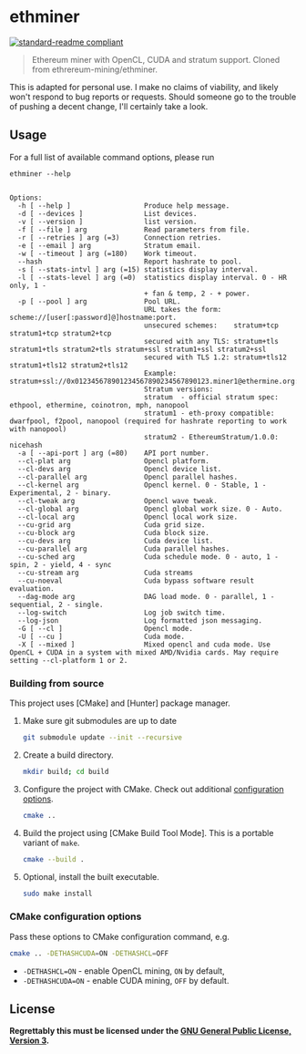 # ethminer

[![standard-readme compliant](https://img.shields.io/badge/readme%20style-standard-brightgreen.svg)](https://github.com/RichardLitt/standard-readme)

> Ethereum miner with OpenCL, CUDA and stratum support. Cloned from ethrereum-mining/ethminer.

This is adapted for personal use. I make no claims of viability, and likely won't respond to bug reports or requests. Should
someone go to the trouble of pushing a decent change, I'll certainly take a look.

## Usage

For a full list of available command options, please run

```
ethminer --help


Options:
  -h [ --help ]                  Produce help message.
  -d [ --devices ]               List devices.
  -v [ --version ]               list version.
  -f [ --file ] arg              Read parameters from file.
  -r [ --retries ] arg (=3)      Connection retries.
  -e [ --email ] arg             Stratum email.
  -w [ --timeout ] arg (=180)    Work timeout.
  --hash                         Report hashrate to pool.
  -s [ --stats-intvl ] arg (=15) statistics display interval.
  -l [ --stats-level ] arg (=0)  statistics display interval. 0 - HR only, 1 - 
                                 + fan & temp, 2 - + power.
  -p [ --pool ] arg              Pool URL.
                                 URL takes the form: scheme://[user[:password]@]hostname:port.
                                 unsecured schemes:    stratum+tcp stratum1+tcp stratum2+tcp
                                 secured with any TLS: stratum+tls stratum1+tls stratum2+tls stratum+ssl stratum1+ssl stratum2+ssl
                                 secured with TLS 1.2: stratum+tls12 stratum1+tls12 stratum2+tls12
                                 Example: stratum+ssl://0x012345678901234567890234567890123.miner1@ethermine.org:5555
                                 Stratum versions:
                                 stratum  - official stratum spec: ethpool, ethermine, coinotron, mph, nanopool
                                 stratum1 - eth-proxy compatible: dwarfpool, f2pool, nanopool (required for hashrate reporting to work with nanopool)
                                 stratum2 - EthereumStratum/1.0.0: nicehash
  -a [ --api-port ] arg (=80)    API port number.
  --cl-plat arg                  Opencl platform.
  --cl-devs arg                  Opencl device list.
  --cl-parallel arg              Opencl parallel hashes.
  --cl-kernel arg                Opencl kernel. 0 - Stable, 1 - Experimental, 2 - binary.
  --cl-tweak arg                 Opencl wave tweak.
  --cl-global arg                Opencl global work size. 0 - Auto.
  --cl-local arg                 Opencl local work size.
  --cu-grid arg                  Cuda grid size.
  --cu-block arg                 Cuda block size.
  --cu-devs arg                  Cuda device list.
  --cu-parallel arg              Cuda parallel hashes.
  --cu-sched arg                 Cuda schedule mode. 0 - auto, 1 - spin, 2 - yield, 4 - sync
  --cu-stream arg                Cuda streams
  --cu-noeval                    Cuda bypass software result evaluation.
  --dag-mode arg                 DAG load mode. 0 - parallel, 1 - sequential, 2 - single.
  --log-switch                   Log job switch time.
  --log-json                     Log formatted json messaging.
  -G [ --cl ]                    Opencl mode.
  -U [ --cu ]                    Cuda mode.
  -X [ --mixed ]                 Mixed opencl and cuda mode. Use OpenCL + CUDA in a system with mixed AMD/Nvidia cards. May require setting --cl-platform 1 or 2.

```

### Building from source

This project uses [CMake] and [Hunter] package manager.

1. Make sure git submodules are up to date

   ```sh
   git submodule update --init --recursive
   ```

2. Create a build directory.

   ```sh
   mkdir build; cd build
   ```

3. Configure the project with CMake. Check out additional
   [configuration options](#cmake-configuration-options).

   ```sh
   cmake ..
   ```

4. Build the project using [CMake Build Tool Mode]. This is a portable variant
   of `make`.

   ```sh
   cmake --build .
   ```

5. Optional, install the built executable.

   ```sh
   sudo make install
   ```

### CMake configuration options

Pass these options to CMake configuration command, e.g.

```sh
cmake .. -DETHASHCUDA=ON -DETHASHCL=OFF
```

- `-DETHASHCL=ON` - enable OpenCL mining, `ON` by default,
- `-DETHASHCUDA=ON` - enable CUDA mining, `OFF` by default.


## License

__Regrettably this must be licensed under the [GNU General Public License, Version 3](LICENSE).__

